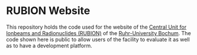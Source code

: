 # RUBION Website

This repository holds the code used for the website of the [Central Unit for Ionbeams and Radionuclides (RUBION)](https://www.rubion.rub.de) of the [Ruhr-University
Bochum](http://www.rub.de). The code shown here is public to allow users of the facility to
evaluate it as well as to have a development platform.

